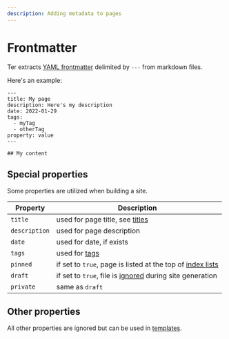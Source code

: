 ```yaml
---
description: Adding metadata to pages
---
```


# Frontmatter

Ter extracts [YAML frontmatter](https://jekyllrb.com/docs/front-matter/)
delimited by `---` from markdown files.

Here's an example:

```
---
title: My page
description: Here's my description
date: 2022-01-29
tags:
  - myTag
  - otherTag
property: value
---

## My content
```

## Special properties

Some properties are utilized when building a site.

| Property      | Description                                                                    |
| ------------- | ------------------------------------------------------------------------------ |
| `title`       | used for page title, see [titles](titles.md)                                   |
| `description` | used for page description                                                      |
| `date`        | used for date, if exists                                                       |
| `tags`        | used for [tags](./tags.md)                                                     |
| `pinned`      | if set to `true`, page is listed at the top of [index lists](./index-pages.md) |
| `draft`       | if set to `true`, file is [ignored](./ignored-files.md) during site generation |
| `private`     | same as `draft`                                                                |

## Other properties

All other properties are ignored but can be used in
[templates](/customize.md#templates).

